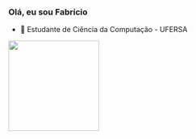 ### Olá, eu sou Fabrício

- 🔭 Estudante de Ciência da Computação - UFERSA
 <div>
  <a href="https://github.com/FabricioDangellis">
  <img height="180em" src="https://github-readme-stats.vercel.app/api?username=FabricioDangellis&show_icons=true&theme=tokyonight&include_all_commits=true&count_private=true"/>
</div>

